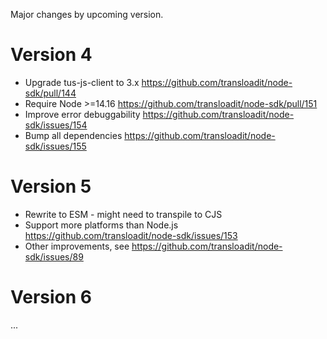 Major changes by upcoming version.

# Version 4

- Upgrade tus-js-client to 3.x https://github.com/transloadit/node-sdk/pull/144
- Require Node >=14.16 https://github.com/transloadit/node-sdk/pull/151
- Improve error debuggability https://github.com/transloadit/node-sdk/issues/154
- Bump all dependencies https://github.com/transloadit/node-sdk/issues/155

# Version 5

- Rewrite to ESM - might need to transpile to CJS
- Support more platforms than Node.js https://github.com/transloadit/node-sdk/issues/153
- Other improvements, see https://github.com/transloadit/node-sdk/issues/89

# Version 6

...
